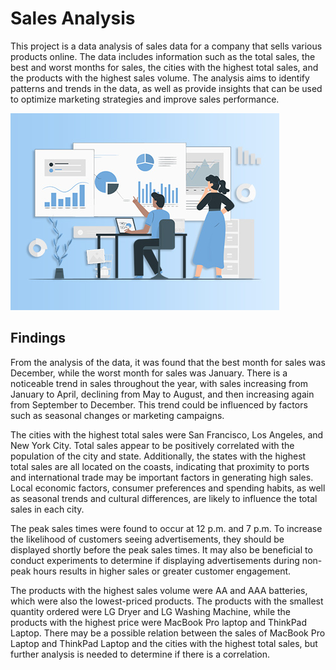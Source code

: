 # **Sales Analysis**
This project is a data analysis of sales data for a company that sells various products online. The data includes information such as the total sales, the best and worst months for sales, the cities with the highest total sales, and the products with the highest sales volume. The analysis aims to identify patterns and trends in the data, as well as provide insights that can be used to optimize marketing strategies and improve sales performance.

![analysis](https://github.com/OlePole1/Portfolio_projects/blob/main/Sales%20Analysis%20Project/BData-blog.jpg)

## Findings 
From the analysis of the data, it was found that the best month for sales was December, while the worst month for sales was January. There is a noticeable trend in sales throughout the year, with sales increasing from January to April, declining from May to August, and then increasing again from September to December. This trend could be influenced by factors such as seasonal changes or marketing campaigns.

The cities with the highest total sales were San Francisco, Los Angeles, and New York City. Total sales appear to be positively correlated with the population of the city and state. Additionally, the states with the highest total sales are all located on the coasts, indicating that proximity to ports and international trade may be important factors in generating high sales. Local economic factors, consumer preferences and spending habits, as well as seasonal trends and cultural differences, are likely to influence the total sales in each city.

The peak sales times were found to occur at 12 p.m. and 7 p.m. To increase the likelihood of customers seeing advertisements, they should be displayed shortly before the peak sales times. It may also be beneficial to conduct experiments to determine if displaying advertisements during non-peak hours results in higher sales or greater customer engagement.

The products with the highest sales volume were AA and AAA batteries, which were also the lowest-priced products. The products with the smallest quantity ordered were LG Dryer and LG Washing Machine, while the products with the highest price were MacBook Pro laptop and ThinkPad Laptop. There may be a possible relation between the sales of MacBook Pro Laptop and ThinkPad Laptop and the cities with the highest total sales, but further analysis is needed to determine if there is a correlation.
